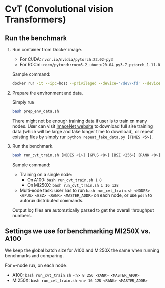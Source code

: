 # CvT (Convolutional vision Transformers)

## Run the benchmark

1. Run container from Docker image.

    - For CUDA: `nvcr.io/nvidia/pytorch:22.02-py3`
    - For ROCm: `rocm/pytorch:rocm5.2_ubuntu20.04_py3.7_pytorch_1.11.0`

    Sample command:

    ```bash
    docker run -it --ipc=host --privileged --device='/dev/kfd' --device='/dev/dri' --group-add video [-v LOCAL_PATH:CONTAINER_PATH] <IMAGE_NAME> bash
    ```

2. Prepare the environment and data.

    Simply run

    ```bash
    bash prep_env_data.sh
    ```

    There might not be enough training data if user is to train on many nodes. User can visit [ImageNet website](https://image-net.org/download.php) to download full size training data (which will be large and take longer time to download), or repeat existing files by simply run `python repeat_fake_data.py [TIMES <5>]`.

3. Run the benchmark.

    ```bash
    bash run_cvt_train.sh [NODES <1>] [GPUS <8>] [BSZ <256>] [RANK <0>] [MASTER_ADDR <127.0.0.1>]
    ```

    Sample command:

    - Training on a single node:
      - On A100: `bash run_cvt_train.sh 1 8`
      - On MI250X: `bash run_cvt_train.sh 1 16 128`
    - Multi-node task: user has to run `bash run_cvt_train.sh <NODES> <GPUS> <BSZ> <RANK> <MASTER_ADDR>` on each node, or use `pdsh` to autorun distributed commands.

    Output log files are automatically parsed to get the overall throughput numbers.

## Settings we use for benchmarking MI250X vs. A100

We keep the global batch size for A100 and MI250X the same when running benchmarks and comparing.

For `n`-node run, on each node:

* A100: `bash run_cvt_train.sh <n> 8 256 <RANK> <MASTER_ADDR>`
* MI250X: `bash run_cvt_train.sh <n> 16 128 <RANK> <MASTER_ADDR>`
